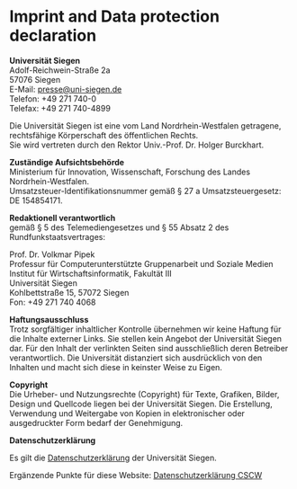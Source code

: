 # Imprint and Data protection declaration

__Universität Siegen__  
Adolf-Reichwein-Straße 2a  
57076 Siegen  
E-Mail: presse@uni-siegen.de  
Telefon: +49 271 740-0  
Telefax: +49 271 740-4899

Die Universität Siegen ist eine vom Land Nordrhein-Westfalen getragene, rechtsfähige Körperschaft des öffentlichen Rechts.  
Sie wird vertreten durch den Rektor Univ.-Prof. Dr. Holger Burckhart.

__Zuständige Aufsichtsbehörde__  
Ministerium für Innovation, Wissenschaft, Forschung des Landes Nordrhein-Westfalen.  
Umsatzsteuer-Identifikationsnummer gemäß § 27 a Umsatzsteuergesetz: DE 154854171. 

__Redaktionell verantwortlich__  
gemäß § 5 des Telemediengesetzes und § 55 Absatz 2 des Rundfunkstaatsvertrages:  

Prof. Dr. Volkmar Pipek  
Professur für Computerunterstützte Gruppenarbeit und Soziale Medien  
Institut für Wirtschaftsinformatik, Fakultät III  
Universität Siegen  
Kohlbettstraße 15, 57072 Siegen  
Fon: +49 271 740 4068 

__Haftungsausschluss__  
Trotz sorgfältiger inhaltlicher Kontrolle übernehmen wir keine Haftung für die Inhalte externer Links. Sie stellen kein Angebot der Universität Siegen dar. Für den Inhalt der verlinkten Seiten sind ausschließlich deren Betreiber verantwortlich. Die Universität distanziert sich ausdrücklich von den Inhalten und macht sich diese in keinster Weise zu Eigen.

__Copyright__  
Die Urheber- und Nutzungsrechte (Copyright) für Texte, Grafiken, Bilder, Design und Quellcode liegen bei der Universität Siegen. Die Erstellung, Verwendung und Weitergabe von Kopien in elektronischer oder ausgedruckter Form bedarf der Genehmigung.

__Datenschutzerklärung__  

Es gilt die [Datenschutzerklärung](https://www.uni-siegen.de/start/kontakt/datenschutzerklaerung.html) der Universität Siegen.

Ergänzende Punkte für diese Website:
[Datenschutzerklärung CSCW](https://wineme.fb5.uni-siegen.de/DSGVO_CSCW.pdf)